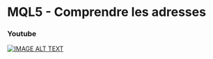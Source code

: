 # MQL5 - Comprendre les adresses

### Youtube

[![IMAGE ALT TEXT](http://img.youtube.com/vi/hWWveE_LkXA/0.jpg)](http://www.youtube.com/watch?v=hWWveE_LkXA "MQL5 - Comprendre les adresses")